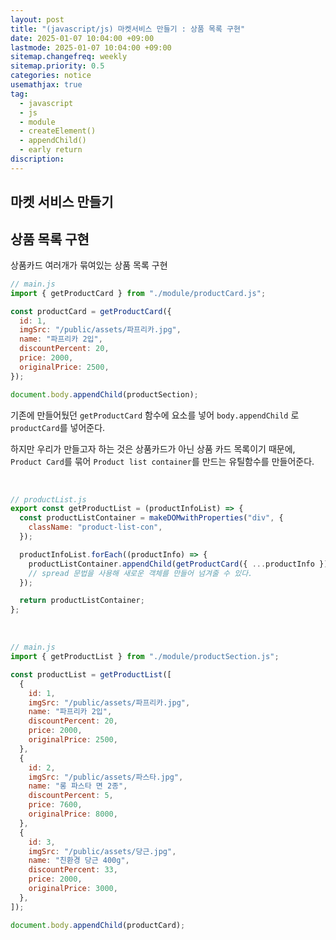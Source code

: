 ```yaml
---
layout: post
title: "(javascript/js) 마켓서비스 만들기 : 상품 목록 구현"
date: 2025-01-07 10:04:00 +09:00
lastmode: 2025-01-07 10:04:00 +09:00
sitemap.changefreq: weekly
sitemap.priority: 0.5
categories: notice
usemathjax: true
tag:
  - javascript
  - js
  - module
  - createElement()
  - appendChild()
  - early return
discription:
---
```


## 마켓 서비스 만들기

## 상품 목록 구현

상품카드 여러개가 묶여있는 상품 목록 구현

```js
// main.js
import { getProductCard } from "./module/productCard.js";

const productCard = getProductCard({
  id: 1,
  imgSrc: "/public/assets/파프리카.jpg",
  name: "파프리카 2입",
  discountPercent: 20,
  price: 2000,
  originalPrice: 2500,
});

document.body.appendChild(productSection);
```

기존에 만들어뒀던 `getProductCard` 함수에 요소를 넣어 `body.appendChild` 로 `productCard`를 넣어준다.

하지만 우리가 만들고자 하는 것은 상품카드가 아닌 상품 카드 목록이기 때문에,
`Product Card`를 묶어 `Product list container`를 만드는 유틸함수를 만들어준다.

<br>

```js
// productList.js
export const getProductList = (productInfoList) => {
  const productListContainer = makeDOMwithProperties("div", {
    className: "product-list-con",
  });

  productInfoList.forEach((productInfo) => {
    productListContainer.appendChild(getProductCard({ ...productInfo }));
    // spread 문법을 사용해 새로운 객체를 만들어 넘겨줄 수 있다.
  });

  return productListContainer;
};
```

<br>

```js
// main.js
import { getProductList } from "./module/productSection.js";

const productList = getProductList([
  {
    id: 1,
    imgSrc: "/public/assets/파프리카.jpg",
    name: "파프리카 2입",
    discountPercent: 20,
    price: 2000,
    originalPrice: 2500,
  },
  {
    id: 2,
    imgSrc: "/public/assets/파스타.jpg",
    name: "롱 파스타 면 2종",
    discountPercent: 5,
    price: 7600,
    originalPrice: 8000,
  },
  {
    id: 3,
    imgSrc: "/public/assets/당근.jpg",
    name: "친환경 당근 400g",
    discountPercent: 33,
    price: 2000,
    originalPrice: 3000,
  },
]);

document.body.appendChild(productCard);
```
